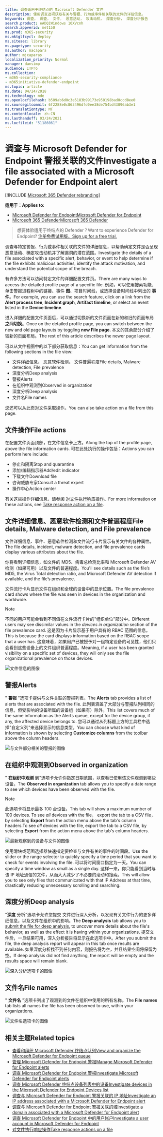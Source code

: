 ```yaml
---
title: 调查适用于终结点的 Microsoft Defender 文件
description: 使用调查选项获取有关与警报、行为或事件相关联的文件的详细信息。
keywords: 调查， 调查， 文件， 恶意活动， 攻击动机， 深度分析， 深度分析报告
search.product: eADQiWindows 10XVcnh
search.appverid: met150
ms.prod: m365-security
ms.mktglfcycl: deploy
ms.sitesec: library
ms.pagetype: security
ms.author: macapara
author: mjcaparas
localization_priority: Normal
manager: dansimp
audience: ITPro
ms.collection:
- m365-security-compliance
- m365initiative-defender-endpoint
ms.topic: article
ms.date: 04/24/2018
ms.technology: mde
ms.openlocfilehash: b509ab6d0c3e5183b99173e950198bad0ccd8ee0
ms.sourcegitcommit: 6f2288e0c863496dfd0ee38de754bd43096ab3e1
ms.translationtype: MT
ms.contentlocale: zh-CN
ms.lasthandoff: 03/24/2021
ms.locfileid: "51186061"
---
```

# <a name="investigate-a-file-associated-with-a-microsoft-defender-for-endpoint-alert"></a><span data-ttu-id="4f57f-104">调查与 Microsoft Defender for Endpoint 警报关联的文件</span><span class="sxs-lookup"><span data-stu-id="4f57f-104">Investigate a file associated with a Microsoft Defender for Endpoint alert</span></span>

[!INCLUDE [Microsoft 365 Defender rebranding](../../includes/microsoft-defender.md)]

<span data-ttu-id="4f57f-105">**适用于：**</span><span class="sxs-lookup"><span data-stu-id="4f57f-105">**Applies to:**</span></span>
- [<span data-ttu-id="4f57f-106">Microsoft Defender for Endpoint</span><span class="sxs-lookup"><span data-stu-id="4f57f-106">Microsoft Defender for Endpoint</span></span>](https://go.microsoft.com/fwlink/p/?linkid=2154037)
- [<span data-ttu-id="4f57f-107">Microsoft 365 Defender</span><span class="sxs-lookup"><span data-stu-id="4f57f-107">Microsoft 365 Defender</span></span>](https://go.microsoft.com/fwlink/?linkid=2118804)


><span data-ttu-id="4f57f-108">想要体验适用于终结点的 Defender？</span><span class="sxs-lookup"><span data-stu-id="4f57f-108">Want to experience Defender for Endpoint?</span></span> [<span data-ttu-id="4f57f-109">注册免费试用版。</span><span class="sxs-lookup"><span data-stu-id="4f57f-109">Sign up for a free trial.</span></span>](https://www.microsoft.com/microsoft-365/windows/microsoft-defender-atp?ocid=docs-wdatp-investigatefiles-abovefoldlink)

<span data-ttu-id="4f57f-110">调查与特定警报、行为或事件相关联的文件的详细信息，以帮助确定文件是否呈现恶意活动、确定攻击动机并了解漏洞的潜在范围。</span><span class="sxs-lookup"><span data-stu-id="4f57f-110">Investigate the details of a file associated with a specific alert, behavior, or event to help determine if the file exhibits malicious activities, identify the attack motivation, and understand the potential scope of the breach.</span></span>

<span data-ttu-id="4f57f-111">有许多方法可以访问特定文件的详细配置文件页。</span><span class="sxs-lookup"><span data-stu-id="4f57f-111">There are many ways to access the detailed profile page of a specific file.</span></span> <span data-ttu-id="4f57f-112">例如，可以使用搜索功能、单击警报进程树中的链接、事件 **图**、项目时间线，或选择设备时间线中列出的 **事件**。</span><span class="sxs-lookup"><span data-stu-id="4f57f-112">For example, you can  use the search feature, click on a link from the **Alert process tree**, **Incident graph**, **Artifact timeline**, or select an event listed in the **Device timeline**.</span></span>

<span data-ttu-id="4f57f-113">进入详细的配置文件页面后，可以通过切换新的文件页面在新的和旧的页面布局 **之间切换**。</span><span class="sxs-lookup"><span data-stu-id="4f57f-113">Once on the detailed profile page, you can switch between the new and old page layouts by toggling **new File page**.</span></span> <span data-ttu-id="4f57f-114">本文的其余部分介绍了较新的页面布局。</span><span class="sxs-lookup"><span data-stu-id="4f57f-114">The rest of this article describes the newer page layout.</span></span>

<span data-ttu-id="4f57f-115">可以从文件视图中的以下部分获取信息：</span><span class="sxs-lookup"><span data-stu-id="4f57f-115">You can get information from the following sections in the file view:</span></span>

- <span data-ttu-id="4f57f-116">文件详细信息， 恶意软件检测， 文件普遍程度</span><span class="sxs-lookup"><span data-stu-id="4f57f-116">File details, Malware detection, File prevalence</span></span>
- <span data-ttu-id="4f57f-117">深度分析</span><span class="sxs-lookup"><span data-stu-id="4f57f-117">Deep analysis</span></span>
- <span data-ttu-id="4f57f-118">警报</span><span class="sxs-lookup"><span data-stu-id="4f57f-118">Alerts</span></span>
- <span data-ttu-id="4f57f-119">在组织中观测到</span><span class="sxs-lookup"><span data-stu-id="4f57f-119">Observed in organization</span></span>
- <span data-ttu-id="4f57f-120">深度分析</span><span class="sxs-lookup"><span data-stu-id="4f57f-120">Deep analysis</span></span>
- <span data-ttu-id="4f57f-121">文件名</span><span class="sxs-lookup"><span data-stu-id="4f57f-121">File names</span></span>

<span data-ttu-id="4f57f-122">您还可以从此页对文件采取操作。</span><span class="sxs-lookup"><span data-stu-id="4f57f-122">You can also take action on a file from this page.</span></span>

## <a name="file-actions"></a><span data-ttu-id="4f57f-123">文件操作</span><span class="sxs-lookup"><span data-stu-id="4f57f-123">File actions</span></span>

<span data-ttu-id="4f57f-124">在配置文件页面顶部，在文件信息卡上方。</span><span class="sxs-lookup"><span data-stu-id="4f57f-124">Along the top of the profile page, above the file information cards.</span></span> <span data-ttu-id="4f57f-125">可在此处执行的操作包括：</span><span class="sxs-lookup"><span data-stu-id="4f57f-125">Actions you can perform here include:</span></span>

- <span data-ttu-id="4f57f-126">停止和隔离</span><span class="sxs-lookup"><span data-stu-id="4f57f-126">Stop and quarantine</span></span>
- <span data-ttu-id="4f57f-127">添加/编辑指示器</span><span class="sxs-lookup"><span data-stu-id="4f57f-127">Add/edit indicator</span></span>
- <span data-ttu-id="4f57f-128">下载文件</span><span class="sxs-lookup"><span data-stu-id="4f57f-128">Download file</span></span>
- <span data-ttu-id="4f57f-129">咨询威胁专家</span><span class="sxs-lookup"><span data-stu-id="4f57f-129">Consult a threat expert</span></span>
- <span data-ttu-id="4f57f-130">操作中心</span><span class="sxs-lookup"><span data-stu-id="4f57f-130">Action center</span></span>

<span data-ttu-id="4f57f-131">有关这些操作详细信息，请参阅 [对文件执行响应操作](respond-file-alerts.md)。</span><span class="sxs-lookup"><span data-stu-id="4f57f-131">For more information on these actions, see [Take response action on a file](respond-file-alerts.md).</span></span>

## <a name="file-details-malware-detection-and-file-prevalence"></a><span data-ttu-id="4f57f-132">文件详细信息、恶意软件检测和文件普遍程度</span><span class="sxs-lookup"><span data-stu-id="4f57f-132">File details, Malware detection, and File prevalence</span></span>

<span data-ttu-id="4f57f-133">文件详细信息、事件、恶意软件检测和文件流行卡片显示有关文件的各种属性。</span><span class="sxs-lookup"><span data-stu-id="4f57f-133">The file details, incident, malware detection, and file prevalence cards display various attributes about the file.</span></span>

<span data-ttu-id="4f57f-134">你将看到详细信息，如文件的 MD5、病毒总检测比率和 Microsoft Defender AV 检测（如果可用）以及文件的普遍程度。</span><span class="sxs-lookup"><span data-stu-id="4f57f-134">You'll see details such as the file’s MD5, the Virus Total detection ratio, and Microsoft Defender AV detection if available, and the file’s prevalence.</span></span>

<span data-ttu-id="4f57f-135">文件流行卡片显示文件在组织和全球的设备中的显示位置。</span><span class="sxs-lookup"><span data-stu-id="4f57f-135">The file prevalence card shows where the file was seen in devices in the organization and worldwide.</span></span> 

> [!NOTE] 
> <span data-ttu-id="4f57f-136">不同的用户可能会看到不同值在文件流行卡片的"组织单位"部分中。</span><span class="sxs-lookup"><span data-stu-id="4f57f-136">Different users may see dissimilar values in the *devices in organization* section of the file prevalence card.</span></span> <span data-ttu-id="4f57f-137">这是因为卡片显示基于用户具有的 RBAC 范围的信息。</span><span class="sxs-lookup"><span data-stu-id="4f57f-137">This is because the card displays information based on the RBAC scope that a user has.</span></span> <span data-ttu-id="4f57f-138">这意味着，如果用户已被授予对一组特定设备的可见性，他们只会看到这些设备上的文件组织普遍程度。</span><span class="sxs-lookup"><span data-stu-id="4f57f-138">Meaning, if a user has been granted visibility on a specific set of devices, they will only see the file organizational prevalence on those devices.</span></span>

![文件信息的图像](images/atp-file-information.png)

## <a name="alerts"></a><span data-ttu-id="4f57f-140">警报</span><span class="sxs-lookup"><span data-stu-id="4f57f-140">Alerts</span></span>

<span data-ttu-id="4f57f-141">" **警报** "选项卡提供与文件关联的警报列表。</span><span class="sxs-lookup"><span data-stu-id="4f57f-141">The **Alerts** tab provides a list of alerts that are associated with the file.</span></span> <span data-ttu-id="4f57f-142">此列表涵盖了大部分与警报队列相同的信息，但受影响的设备所属的设备组（如果有）除外。</span><span class="sxs-lookup"><span data-stu-id="4f57f-142">This list covers much of the same information as the Alerts queue, except for the device group, if any, the affected device belongs to.</span></span> <span data-ttu-id="4f57f-143">您可以通过从列标题上方的工具栏中选择"自定义列"来选择显示的信息类型。</span><span class="sxs-lookup"><span data-stu-id="4f57f-143">You can choose what kind of information is shown by selecting **Customize columns** from the toolbar above the column headers.</span></span>

![与文件部分相关的警报的图像](images/atp-alerts-related-to-file.png)

## <a name="observed-in-organization"></a><span data-ttu-id="4f57f-145">在组织中观测到</span><span class="sxs-lookup"><span data-stu-id="4f57f-145">Observed in organization</span></span>

<span data-ttu-id="4f57f-146">" **在组织中观测** 到"选项卡允许你指定日期范围，以查看已使用该文件观测到哪些设备。</span><span class="sxs-lookup"><span data-stu-id="4f57f-146">The **Observed in organization** tab allows you to specify a date range to see which devices have been observed with the file.</span></span>

>[!NOTE]
><span data-ttu-id="4f57f-147">此选项卡将显示最多 100 台设备。</span><span class="sxs-lookup"><span data-stu-id="4f57f-147">This tab will show a maximum number of 100 devices.</span></span> <span data-ttu-id="4f57f-148">To see _all_ devices with the file， export the tab to a CSV file， by selecting **Export** from the action menu above the tab's column headers.</span><span class="sxs-lookup"><span data-stu-id="4f57f-148">To see _all_ devices with the file, export the tab to a CSV file, by selecting **Export** from the action menu above the tab's column headers.</span></span>

![最新观察到的设备与文件的图像](images/atp-observed-machines.png)

<span data-ttu-id="4f57f-150">使用滑块或范围选择器快速指定要检查与文件有关的事件的时间段。</span><span class="sxs-lookup"><span data-stu-id="4f57f-150">Use the slider or the range selector to quickly specify a time period that you want to check for events involving the file.</span></span> <span data-ttu-id="4f57f-151">可以将时间窗口指定为一天。</span><span class="sxs-lookup"><span data-stu-id="4f57f-151">You can specify a time window as small as a single day.</span></span> <span data-ttu-id="4f57f-152">这样一来，你只能看到当时与该 IP 地址通信的文件，从而大大减少了不必要的滚动和搜索。</span><span class="sxs-lookup"><span data-stu-id="4f57f-152">This will allow you to see only files that communicated with that IP Address at that time, drastically reducing unnecessary scrolling and searching.</span></span>

## <a name="deep-analysis"></a><span data-ttu-id="4f57f-153">深度分析</span><span class="sxs-lookup"><span data-stu-id="4f57f-153">Deep analysis</span></span>

<span data-ttu-id="4f57f-154">"**深度** 分析"选项卡允许您提交 [](respond-file-alerts.md#deep-analysis)文件进行深入分析，以发现有关文件行为的更多详细信息，以及文件在组织中的影响。</span><span class="sxs-lookup"><span data-stu-id="4f57f-154">The **Deep analysis** tab allows you to [submit the file for deep analysis](respond-file-alerts.md#deep-analysis), to uncover more details about the file's behavior, as well as the effect it is having within your organizations.</span></span> <span data-ttu-id="4f57f-155">提交文件后，一旦结果可用，深入分析报告将显示在此选项卡中。</span><span class="sxs-lookup"><span data-stu-id="4f57f-155">After you submit the file, the deep analysis report will appear in this tab once results are available.</span></span> <span data-ttu-id="4f57f-156">如果深度分析找不到任何内容，则报告将为空，并且结果空间将保留为空。</span><span class="sxs-lookup"><span data-stu-id="4f57f-156">If deep analysis did not find anything, the report will be empty and the results space will remain blank.</span></span>

![深入分析选项卡的图像](images/submit-file.png)

## <a name="file-names"></a><span data-ttu-id="4f57f-158">文件名</span><span class="sxs-lookup"><span data-stu-id="4f57f-158">File names</span></span>

<span data-ttu-id="4f57f-159">" **文件名** "选项卡列出了观测到的文件在组织中使用的所有名称。</span><span class="sxs-lookup"><span data-stu-id="4f57f-159">The **File names** tab lists all names the file has been observed to use, within your organizations.</span></span>

![文件名选项卡的图像](images/atp-file-names.png)

## <a name="related-topics"></a><span data-ttu-id="4f57f-161">相关主题</span><span class="sxs-lookup"><span data-stu-id="4f57f-161">Related topics</span></span>

- [<span data-ttu-id="4f57f-162">查看和组织 Microsoft Defender 终结点队列</span><span class="sxs-lookup"><span data-stu-id="4f57f-162">View and organize the Microsoft Defender for Endpoint queue</span></span>](alerts-queue.md)
- [<span data-ttu-id="4f57f-163">管理 Microsoft Defender for Endpoint 警报</span><span class="sxs-lookup"><span data-stu-id="4f57f-163">Manage Microsoft Defender for Endpoint alerts</span></span>](manage-alerts.md)
- [<span data-ttu-id="4f57f-164">调查 Microsoft Defender for Endpoint 警报</span><span class="sxs-lookup"><span data-stu-id="4f57f-164">Investigate Microsoft Defender for Endpoint alerts</span></span>](investigate-alerts.md)
- [<span data-ttu-id="4f57f-165">调查 Microsoft Defender 终结点设备列表中的设备</span><span class="sxs-lookup"><span data-stu-id="4f57f-165">Investigate devices in the Microsoft Defender for Endpoint Devices list</span></span>](investigate-machines.md)
- [<span data-ttu-id="4f57f-166">调查与 Microsoft Defender for Endpoint 警报关联的 IP 地址</span><span class="sxs-lookup"><span data-stu-id="4f57f-166">Investigate an IP address associated with a Microsoft Defender for Endpoint alert</span></span>](investigate-ip.md)
- [<span data-ttu-id="4f57f-167">调查与 Microsoft Defender for Endpoint 警报关联的域</span><span class="sxs-lookup"><span data-stu-id="4f57f-167">Investigate a domain associated with a Microsoft Defender for Endpoint alert</span></span>](investigate-domain.md)
- [<span data-ttu-id="4f57f-168">调查 Microsoft Defender for Endpoint 中的用户帐户</span><span class="sxs-lookup"><span data-stu-id="4f57f-168">Investigate a user account in Microsoft Defender for Endpoint</span></span>](investigate-user.md)
- [<span data-ttu-id="4f57f-169">对文件执行响应操作</span><span class="sxs-lookup"><span data-stu-id="4f57f-169">Take response actions on a file</span></span>](respond-file-alerts.md)
